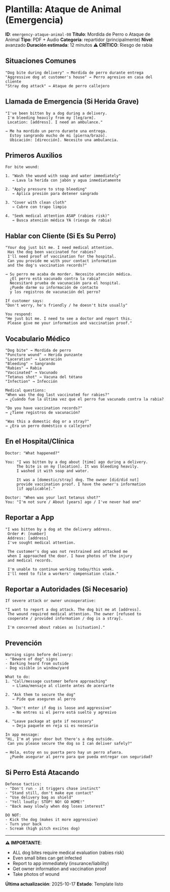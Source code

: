 # Plantilla: Ataque de Animal (Emergencia)

**ID**: `emergency-ataque-animal-08`
**Título**: Mordida de Perro o Ataque de Animal
**Tipo**: PDF + Audio
**Categoría**: repartidor (principalmente)
**Nivel**: avanzado
**Duración estimada**: 12 minutos
**⚠️ CRÍTICO**: Riesgo de rabia

## Situaciones Comunes

```
"Dog bite during delivery" → Mordida de perro durante entrega
"Aggressive dog at customer's house" → Perro agresivo en casa del cliente
"Stray dog attack" → Ataque de perro callejero
```

## Llamada de Emergencia (Si Herida Grave)

```
"I've been bitten by a dog during a delivery.
 I'm bleeding heavily from my [leg/arm].
 Location: [address]. I need an ambulance."

→ Me ha mordido un perro durante una entrega.
  Estoy sangrando mucho de mi [pierna/brazo].
  Ubicación: [dirección]. Necesito una ambulancia.
```

## Primeros Auxilios

```
For bite wound:

1. "Wash the wound with soap and water immediately"
   → Lava la herida con jabón y agua inmediatamente

2. "Apply pressure to stop bleeding"
   → Aplica presión para detener sangrado

3. "Cover with clean cloth"
   → Cubre con trapo limpio

4. "Seek medical attention ASAP (rabies risk)"
   → Busca atención médica YA (riesgo de rabia)
```

## Hablar con Cliente (Si Es Su Perro)

```
"Your dog just bit me. I need medical attention.
 Has the dog been vaccinated for rabies?
 I'll need proof of vaccination for the hospital.
 Can you provide me with your contact information
 and the dog's vaccination records?"

→ Su perro me acaba de morder. Necesito atención médica.
  ¿El perro está vacunado contra la rabia?
  Necesitaré prueba de vacunación para el hospital.
  ¿Puede darme su información de contacto
  y los registros de vacunación del perro?

If customer says:
"Don't worry, he's friendly / he doesn't bite usually"

You respond:
"He just bit me. I need to see a doctor and report this.
 Please give me your information and vaccination proof."
```

## Vocabulario Médico

```
"Dog bite" → Mordida de perro
"Puncture wound" → Herida punzante
"Laceration" → Laceración
"Bleeding" → Sangrando
"Rabies" → Rabia
"Vaccinated" → Vacunado
"Tetanus shot" → Vacuna del tétano
"Infection" → Infección

Medical questions:
"When was the dog last vaccinated for rabies?"
→ ¿Cuándo fue la última vez que el perro fue vacunado contra la rabia?

"Do you have vaccination records?"
→ ¿Tiene registros de vacunación?

"Was this a domestic dog or a stray?"
→ ¿Era un perro doméstico o callejero?
```

## En el Hospital/Clínica

```
Doctor: "What happened?"

You: "I was bitten by a dog about [time] ago during a delivery.
     The bite is on my [location]. It was bleeding heavily.
     I washed it with soap and water.

     It was a [domestic/stray] dog. The owner [did/did not]
     provide vaccination proof. I have the owner's information
     [if applicable]."

Doctor: "When was your last tetanus shot?"
You: "I'm not sure / About [years] ago / I've never had one"
```

## Reportar a App

```
"I was bitten by a dog at the delivery address.
 Order #: [number]
 Address: [address]
 I've sought medical attention.

 The customer's dog was not restrained and attacked me
 when I approached the door. I have photos of the injury
 and medical records.

 I'm unable to continue working today/this week.
 I'll need to file a workers' compensation claim."
```

## Reportar a Autoridades (Si Necesario)

```
If severe attack or owner uncooperative:

"I want to report a dog attack. The dog bit me at [address].
 The wound required medical attention. The owner [refused to
 cooperate / provided information / dog is a stray].

 I'm concerned about rabies as [situation]."
```

## Prevención

```
Warning signs before delivery:
- "Beware of dog" signs
- Barking heard from outside
- Dog visible in window/yard

What to do:
1. "Call/message customer before approaching"
   → Llama/mensaje al cliente antes de acercarte

2. "Ask them to secure the dog"
   → Pide que aseguren al perro

3. "Don't enter if dog is loose and aggressive"
   → No entres si el perro está suelto y agresivo

4. "Leave package at gate if necessary"
   → Deja paquete en reja si es necesario

In app message:
"Hi, I'm at your door but there's a dog outside.
 Can you please secure the dog so I can deliver safely?"

→ Hola, estoy en su puerta pero hay un perro afuera.
  ¿Puede asegurar al perro para que pueda entregar con seguridad?
```

## Si Perro Está Atacando

```
Defense tactics:
- "Don't run - it triggers chase instinct"
- "Stand still, don't make eye contact"
- "Use delivery bag as shield"
- "Yell loudly: STOP! NO! GO HOME!"
- "Back away slowly when dog loses interest"

DO NOT:
- Kick the dog (makes it more aggressive)
- Turn your back
- Scream (high pitch excites dog)
```

---

**⚠️ IMPORTANTE**:
- ALL dog bites require medical evaluation (rabies risk)
- Even small bites can get infected
- Report to app immediately (insurance/liability)
- Get owner information and vaccination proof
- Take photos of wound

**Última actualización**: 2025-10-17
**Estado**: Template listo
